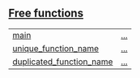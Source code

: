 
## [Free functions](./hello_world-free_functions.md)

| | |
|:---|:---|
| [main](./hello_world-main.md) | [...](./hello_world-main.md) |
| [unique_function_name](./hello_world-unique_function_name.md) | [...](./hello_world-unique_function_name.md) |
| [duplicated_function_name](./hello_world-duplicated_function_name.md) | [...](./hello_world-duplicated_function_name.md) |
